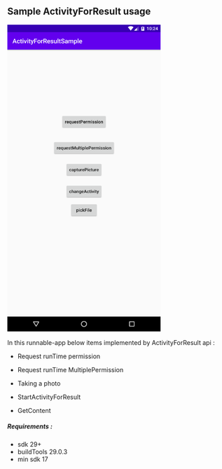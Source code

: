 ## Sample ActivityForResult usage 

<img src="./screenShot.png" width="350" height="700"/>

In this runnable-app below items implemented by ActivityForResult api :

- Request runTime permission

- Request runTime MultiplePermission

- Taking a photo

- StartActivityForResult

- GetContent

##### Requirements : 

  - sdk 29+
  - buildTools 29.0.3
  - min sdk 17
